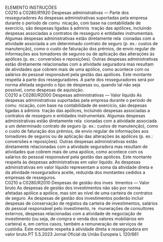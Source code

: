  
ELEMENTO  INSTRUÇÕES  
C0210 a 
C0280/R1920  Despesas administrativas — 
Parte dos resseguradores  As despesas administrativas suportadas pela empresa durante o período de comu ­
nicação, com base na contabilidade de exercício, são despesas ligadas à adminis ­
tração das apólices, incluindo despesas associadas a contratos de resseguro e 
entidades instrumentais. Algumas despesas administrativas estão diretamente rela ­
cionadas com a atividade associada a um determinado contrato de seguro (p. ex.: 
custos de manutenção), como o custo de faturação dos prémios, de envio regular 
de informações aos tomadores de seguros ou de aplicação das alterações às 
apólices (p. ex.: conversões e reposições). Outras despesas administrativas estão 
diretamente relacionadas com a atividade seguradora mas resultam de atividades 
que cobrem mais de uma apólice, como acontece com os salários do pessoal 
responsável pela gestão das apólices. 
Este montante respeita à parte dos resseguradores. 
A parte dos resseguradores será por norma afetada segundo o tipo de despesas ou, 
quando tal não seja possível, como despesas de aquisição.  
C0210 a 
C0280/R2000  Despesas administrativas — 
Valor líquido  As despesas administrativas suportadas pela empresa durante o período de comu ­
nicação, com base na contabilidade de exercício, são despesas ligadas à adminis ­
tração das apólices, incluindo despesas associadas a contratos de resseguro e 
entidades instrumentais. Algumas despesas administrativas estão diretamente rela ­
cionadas com a atividade associada a um determinado contrato de seguro (p. ex.: 
custos de manutenção), como o custo de faturação dos prémios, de envio regular 
de informações aos tomadores de seguros ou de aplicação das alterações às 
apólices (p. ex.: conversões e reposições). Outras despesas administrativas estão 
diretamente relacionadas com a atividade seguradora mas resultam de atividades 
que cobrem mais de uma apólice, como acontece com os salários do pessoal 
responsável pela gestão das apólices. 
Este montante respeita às despesas administrativas em valor líquido. 
As despesas administrativas em valor líquido representam a soma da atividade 
direta e da atividade resseguradora aceite, reduzida dos montantes cedidos a 
empresas de resseguros.  
C0210 a 
C0280/R2010  Despesas de gestão dos inves ­
timentos — Valor bruto  As despesas de gestão dos investimentos não são por norma afetadas apólice a 
apólice, mas sim ao nível de uma carteira de contratos de seguro. As despesas de 
gestão dos investimentos poderão incluir despesas de conservação de registos da 
carteira de investimentos, salários do pessoal responsável pelo investimento, re ­
munerações de consultores externos, despesas relacionadas com a atividade de 
negociação de investimento (ou seja, de compra e venda dos valores mobiliários 
em carteira) e, em certos casos, também a remuneração de serviços de custódia. 
Este montante respeita à atividade direta e resseguradora em valor bruto.PT  5.5.2023 Jornal Oficial da União Europeia L 120/661